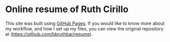 # Online resume of Ruth Cirillo
This site was built using [GitHub Pages](https://pages.github.com/). 
If you would like to know more about my workflow, and how I set up my files, you can view the original repository at (https://github.com/bbruthbar/resume).

